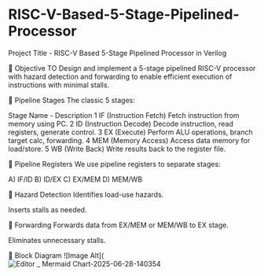# RISC-V-Based-5-Stage-Pipelined-Processor
 Project Title -
RISC-V Based 5-Stage Pipelined Processor in Verilog

📌 Objective
TO Design and implement a 5-stage pipelined RISC-V processor with hazard detection and forwarding to enable efficient execution of instructions with minimal stalls.

📌 Pipeline Stages
The classic 5 stages:

Stage	Name -	Description
1	IF (Instruction Fetch)	Fetch instruction from memory using PC.
2	ID (Instruction Decode)	Decode instruction, read registers, generate control.
3	EX (Execute)	Perform ALU operations, branch target calc, forwarding.
4	MEM (Memory Access)	Access data memory for load/store.
5	WB (Write Back)	Write results back to the register file.

📌 Pipeline Registers
We use pipeline registers to separate stages:

A) IF/ID
B) ID/EX
C) EX/MEM
D) MEM/WB

📌 Hazard Detection
Identifies load-use hazards.

Inserts stalls as needed.

📌 Forwarding
Forwards data from EX/MEM or MEM/WB to EX stage.

Eliminates unnecessary stalls.

📌 Block Diagram 
![Image Alt](![Editor _ Mermaid Chart-2025-06-28-140354](https://github.com/user-attachments/assets/adae2db6-0cda-492b-8a4e-f800553b2a15)

